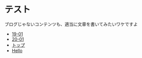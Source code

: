 # テスト

ブログじゃないコンテンツも、適当に文章を書いてみたいワケですよ

- [19-01](/blog/2020/10/19-01)
- [20-01](./blog/2020/10/20-01)
- [トップ](./)
- [Hello](/hello)
